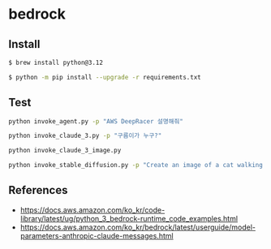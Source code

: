# bedrock

## Install

```bash
$ brew install python@3.12

$ python -m pip install --upgrade -r requirements.txt
```

## Test

```bash
python invoke_agent.py -p "AWS DeepRacer 설명해줘"

python invoke_claude_3.py -p "구름이가 누구?"

python invoke_claude_3_image.py

python invoke_stable_diffusion.py -p "Create an image of a cat walking on a fully frozen river surface on a cold winter day."
```

## References

* <https://docs.aws.amazon.com/ko_kr/code-library/latest/ug/python_3_bedrock-runtime_code_examples.html>
* <https://docs.aws.amazon.com/ko_kr/bedrock/latest/userguide/model-parameters-anthropic-claude-messages.html>
